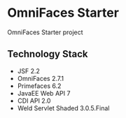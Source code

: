 # OmniFaces Starter
OmniFaces Starter project

## Technology Stack
- JSF 2.2
- OmniFaces 2.7.1
- Primefaces 6.2
- JavaEE Web API 7
- CDI API 2.0
- Weld Servlet Shaded 3.0.5.Final

